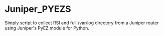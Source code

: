 # Juniper_PYEZS
Simply script to collect RSI and full /var/log directory from a Juniper router using Juniper's PyEZ module for Python.
